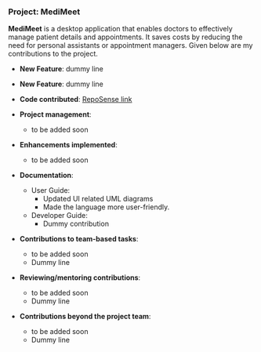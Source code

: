 ### Project: MediMeet

**MediMeet** is a desktop application that enables doctors to effectively manage patient details and appointments. It saves costs by reducing the need for personal assistants or appointment managers.
Given below are my contributions to the project.

* **New Feature**: dummy line
* **New Feature**: dummy line

* **Code contributed**: [RepoSense link](https://nus-cs2103-ay2223s2.github.io/tp-dashboard/?search=Jayanth-Balasubramanian&sort=groupTitle&sortWithin=title&timeframe=commit&mergegroup=&groupSelect=groupByRepos&breakdown=true&checkedFileTypes=docs~functional-code~test-code~other&since=2023-02-17&tabOpen=true&tabType=authorship&tabAuthor=Jayanth-Balasubramanian&tabRepo=AY2223S2-CS2103T-W12-4%2Ftp%5Bmaster%5D&authorshipIsMergeGroup=false&authorshipFileTypes=&authorshipIsBinaryFileTypeChecked=false&authorshipIsIgnoredFilesChecked=false)

* **Project management**:
    * to be added soon

* **Enhancements implemented**:
    * to be added soon

* **Documentation**:
    * User Guide:
        * Updated UI related UML diagrams
        * Made the language more user-friendly.
    * Developer Guide:
        * Dummy contribution

* **Contributions to team-based tasks**:
    * to be added soon
    * Dummy line

* **Reviewing/mentoring contributions**:
    * to be added soon
    * Dummy line

* **Contributions beyond the project team**:
    * to be added soon
    * Dummy line
